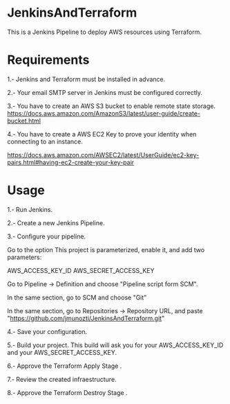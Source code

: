 # JenkinsAndTerraform

This is a Jenkins Pipeline to deploy AWS resources using Terraform.

# Requirements

1.- Jenkins and Terraform must be installed in advance.

2.- Your email SMTP server in Jenkins must be configured correctly.

3.- You have to create an AWS S3 bucket to enable remote state storage. https://docs.aws.amazon.com/AmazonS3/latest/user-guide/create-bucket.html

4.- You have to create a AWS EC2 Key to prove your identity when connecting to an instance.

https://docs.aws.amazon.com/AWSEC2/latest/UserGuide/ec2-key-pairs.html#having-ec2-create-your-key-pair

# Usage

1.- Run Jenkins.

2.- Create a new Jenkins Pipeline.

3.- Configure your pipeline.

Go to the option This project is parameterized, enable it, and add two parameters:

AWS_ACCESS_KEY_ID
AWS_SECRET_ACCESS_KEY

Go to Pipeline -> Definition and choose "Pipeline script form SCM".

In the same section, go to SCM and choose "Git"

In the same section, go to Repositories -> Repository URL, and paste "https://github.com/jmunozti/JenkinsAndTerraform.git"

4.- Save your configuration.

5.- Build your project. This build will ask you for your AWS_ACCESS_KEY_ID and your AWS_SECRET_ACCESS_KEY.

6.- Approve the Terraform Apply Stage .

7.- Review the created infraestructure.

8.- Approve the Terraform Destroy Stage .
